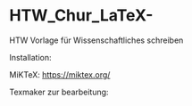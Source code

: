 # HTW_Chur_LaTeX-
HTW Vorlage für Wissenschaftliches schreiben


Installation:

MiKTeX:
https://miktex.org/

Texmaker zur bearbeitung:

